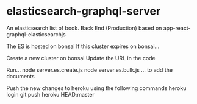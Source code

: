 # elasticsearch-graphql-server
An elasticsearch list of book. Back End (Production) based on app-react-graphql-elasticsearchjs

The ES is hosted on bonsai
If this cluster expires on bonsai...

Create a new cluster on bonsai
Update the URL in the code

Run... 
node server.es.create.js
node server.es.bulk.js
... to add the documents

Push the new changes to heroku using the following commands
heroku login git 
push heroku HEAD:master
